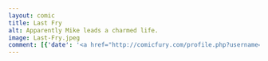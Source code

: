 ```yaml
---
layout: comic
title: Last Fry
alt: Apparently Mike leads a charmed life.
image: Last-Fry.jpeg
comment: [{'date': '<a href="http://comicfury.com/profile.php?username=tecco_dsilva" title="tecco_dsilva">tecco_dsilva</a>', 'username': 'tecco_dsilva', 'comment': 'I keep having to resist the compulsion to make some sort of comment to the effect of &#039;Oh I know, so sketchy, excuses that only apply this once&#039; but really it&#039;s always going to be like that so I will have to accept it as an eternal fact.<br />\r'}]
---
```

